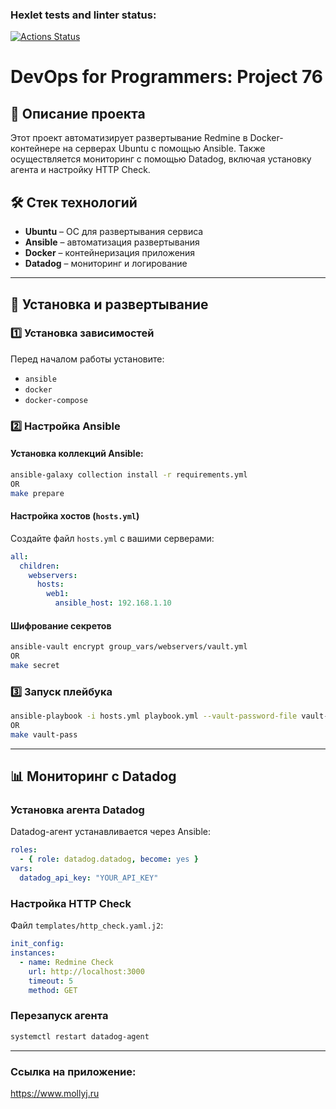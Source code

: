 ### Hexlet tests and linter status:
[![Actions Status](https://github.com/imollyJ/devops-for-programmers-project-76/actions/workflows/hexlet-check.yml/badge.svg)](https://github.com/imollyJ/devops-for-programmers-project-76/actions)

# DevOps for Programmers: Project 76

## 📌 Описание проекта
Этот проект автоматизирует развертывание Redmine в Docker-контейнере на серверах Ubuntu с помощью Ansible. Также осуществляется мониторинг с помощью Datadog, включая установку агента и настройку HTTP Check.

## 🛠️ Стек технологий
- **Ubuntu** – ОС для развертывания сервиса
- **Ansible** – автоматизация развертывания
- **Docker** – контейнеризация приложения
- **Datadog** – мониторинг и логирование

---

## 🚀 Установка и развертывание

### 1️⃣ Установка зависимостей
Перед началом работы установите:
- `ansible`
- `docker`
- `docker-compose`

### 2️⃣ Настройка Ansible
#### Установка коллекций Ansible:
```sh
ansible-galaxy collection install -r requirements.yml
OR
make prepare
```

#### Настройка хостов (`hosts.yml`)
Создайте файл `hosts.yml` с вашими серверами:
```yaml
all:
  children:
    webservers:
      hosts:
        web1:
          ansible_host: 192.168.1.10
```

#### Шифрование секретов
```sh
ansible-vault encrypt group_vars/webservers/vault.yml
OR
make secret
```

### 3️⃣ Запуск плейбука
```sh
ansible-playbook -i hosts.yml playbook.yml --vault-password-file vault-pass.txt
OR
make vault-pass
```

---

## 📊 Мониторинг с Datadog
### Установка агента Datadog
Datadog-агент устанавливается через Ansible:
```yaml
roles:
  - { role: datadog.datadog, become: yes }
vars:
  datadog_api_key: "YOUR_API_KEY"
```

### Настройка HTTP Check
Файл `templates/http_check.yaml.j2`:
```yaml
init_config:
instances:
  - name: Redmine Check
    url: http://localhost:3000
    timeout: 5
    method: GET
```

### Перезапуск агента
```sh
systemctl restart datadog-agent
```

---
### Ссылка на приложение:
https://www.mollyj.ru
